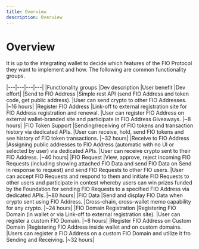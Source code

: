 ```yaml
---
title: Overview
description: Overview
---
```

# Overview

It is up to the integrating wallet to decide which features of the FIO Protocol they want to implement and how. The following are common functionality groups.

|---|---|---|---|
|Functionality groups	|Dev description	|User benefit	|Dev effort|
|Send to FIO Address	|Simple rest API (send FIO Address and token code, get public address).	|User can send crypto to other FIO Addresses.	|~16 hours|
|Register FIO Address	|Link-off to external registration site for FIO Address registration and renewal.	|User can register FIO Address on external wallet-branded site and participate in FIO Address Giveaways.	|~8 hours|
|FIO Token Support	|Sending/receiving of FIO tokens and transaction history via dedicated APIs.	|User can receive, hold, send FIO tokens and see history of FIO token transactions.	|~32 hours|
|Receive to FIO Address	|Assigning public addresses to FIO Address (automatic with no UI or selected by user) via dedicated APIs.	|User can receive crypto sent to their FIO Address.	|~40 hours|
|FIO Request	|View, approve, reject incoming FIO Requests (including showing attached FIO Data and send FIO Data on Send in response to request) and send FIO Requests to other FIO users.	|User can accept FIO Requests and respond to them and initiate FIO Requests to other users and participate in contest whereby users can win prizes funded by the Foundation for sending FIO Requests to a specified FIO Address via dedicated APIs.	|~80 hours|
|FIO Data	|Send and display FIO Data when crypto sent using FIO Address.	|Cross-chain, cross-wallet memo capability for any crypto.	|~24 hours|
|FIO Domain Registration	|Registering FIO Domain (in wallet or via Link-off to external registration site).	|User can register a custom FIO Domain.	|~8 hours|
|Register FIO Address on Custom Domain	|Registering FIO Address inside wallet and on custom domains.	|Users can register a FIO Address on a custom FIO Domain and utilize it fro Sending and Receiving.	|~32 hours|







